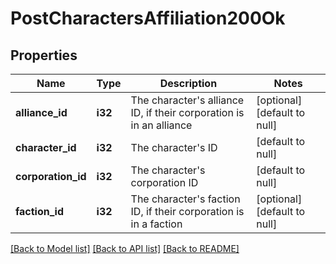 # PostCharactersAffiliation200Ok

## Properties
Name | Type | Description | Notes
------------ | ------------- | ------------- | -------------
**alliance_id** | **i32** | The character&#39;s alliance ID, if their corporation is in an alliance | [optional] [default to null]
**character_id** | **i32** | The character&#39;s ID | [default to null]
**corporation_id** | **i32** | The character&#39;s corporation ID | [default to null]
**faction_id** | **i32** | The character&#39;s faction ID, if their corporation is in a faction | [optional] [default to null]

[[Back to Model list]](../README.md#documentation-for-models) [[Back to API list]](../README.md#documentation-for-api-endpoints) [[Back to README]](../README.md)


